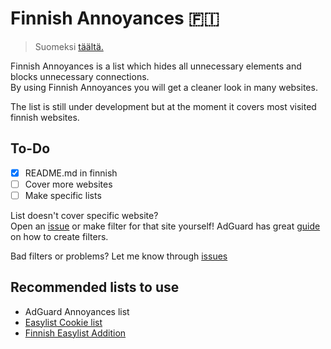 # Finnish Annoyances 🇫🇮
> Suomeksi [täältä.](https://github.com/JustKiddings/finnish-annoyances/blob/main/READMEFI.md)

Finnish Annoyances is a list which hides all unnecessary elements and blocks unnecessary connections. </br>
By using Finnish Annoyances you will get a cleaner look in many websites.

The list is still under development but at the moment it covers most visited finnish websites.

## To-Do
- [x] README.md in finnish
- [ ] Cover more websites
- [ ] Make specific lists

List doesn't cover specific website? </br>
Open an [issue](https://github.com/JustKiddings/finnish-annoyances/issues) or make filter for that site yourself! AdGuard has great [guide](https://adguard.com/kb/general/ad-filtering/create-own-filters/) on how to create filters.

Bad filters or problems? Let me know through [issues](https://github.com/JustKiddings/finnish-annoyances/issues)

## Recommended lists to use
* AdGuard Annoyances list
* [Easylist Cookie list](https://subscribe.adblockplus.org/?location=https://secure.fanboy.co.nz/fanboy-cookiemonster.txt&title=EasyList%20Cookie%20List)
* [Finnish Easylist Addition](https://github.com/finnish-easylist-addition/finnish-easylist-addition)
